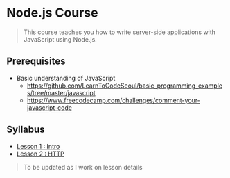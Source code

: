 # Node.js Course

> This course teaches you how to write server-side applications with JavaScript using Node.js.

## Prerequisites
- Basic understanding of JavaScript
	- https://github.com/LearnToCodeSeoul/basic_programming_examples/tree/master/javascript
	- https://www.freecodecamp.com/challenges/comment-your-javascript-code

## Syllabus
- [Lesson 1 : Intro](/lesson1/)
- [Lesson 2 : HTTP](/lesson2/)

> To be updated as I work on lesson details
